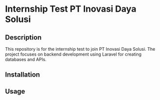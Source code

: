 # Internship Test PT Inovasi Daya Solusi

## Description

This repository is for the internship test to join PT Inovasi Daya Solusi. The project focuses on backend development using Laravel for creating databases and APIs.

## Installation


## Usage

